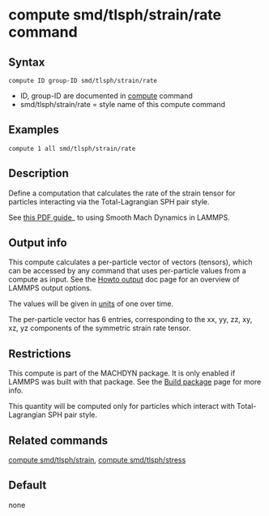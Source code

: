 # compute smd/tlsph/strain/rate command

## Syntax

    compute ID group-ID smd/tlsph/strain/rate

-   ID, group-ID are documented in [compute](compute) command
-   smd/tlsph/strain/rate = style name of this compute command

## Examples

``` LAMMPS
compute 1 all smd/tlsph/strain/rate
```

## Description

Define a computation that calculates the rate of the strain tensor for
particles interacting via the Total-Lagrangian SPH pair style.

See [this PDF guide](PDF/MACHDYN_LAMMPS_userguide.pdf)\_ to using Smooth
Mach Dynamics in LAMMPS.

## Output info

This compute calculates a per-particle vector of vectors (tensors),
which can be accessed by any command that uses per-particle values from
a compute as input. See the [Howto output](Howto_output) doc page for an
overview of LAMMPS output options.

The values will be given in [units](units) of one over time.

The per-particle vector has 6 entries, corresponding to the xx, yy, zz,
xy, xz, yz components of the symmetric strain rate tensor.

## Restrictions

This compute is part of the MACHDYN package. It is only enabled if
LAMMPS was built with that package. See the [Build
package](Build_package) page for more info.

This quantity will be computed only for particles which interact with
Total-Lagrangian SPH pair style.

## Related commands

[compute smd/tlsph/strain](compute_smd_tlsph_strain), [compute
smd/tlsph/stress](compute_smd_tlsph_stress)

## Default

none
